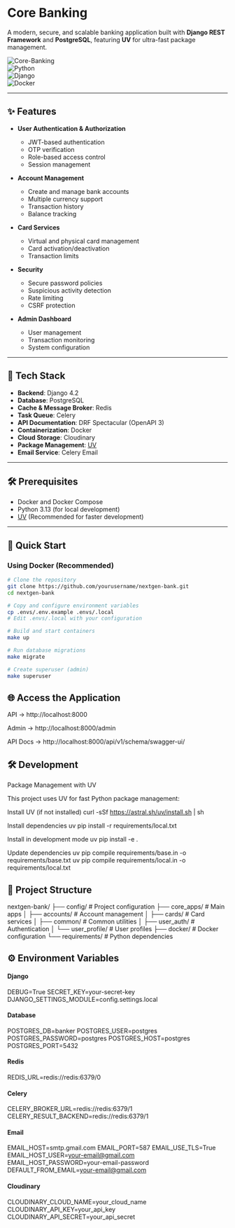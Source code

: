 # Core Banking

A modern, secure, and scalable banking application built with **Django REST Framework** and **PostgreSQL**, featuring **UV** for ultra-fast package management.

![Core-Banking](https://img.shields.io/badge/status-active-success)  
![Python](https://img.shields.io/badge/Python-3.13-blue)  
![Django](https://img.shields.io/badge/Django-4.2-green)  
![Docker](https://img.shields.io/badge/Docker-✓-blue)  

---

## ✨ Features

- **User Authentication & Authorization**
  - JWT-based authentication
  - OTP verification
  - Role-based access control
  - Session management

- **Account Management**
  - Create and manage bank accounts
  - Multiple currency support
  - Transaction history
  - Balance tracking

- **Card Services**
  - Virtual and physical card management
  - Card activation/deactivation
  - Transaction limits

- **Security**
  - Secure password policies
  - Suspicious activity detection
  - Rate limiting
  - CSRF protection

- **Admin Dashboard**
  - User management
  - Transaction monitoring
  - System configuration

---

## 🚀 Tech Stack

- **Backend**: Django 4.2  
- **Database**: PostgreSQL  
- **Cache & Message Broker**: Redis  
- **Task Queue**: Celery  
- **API Documentation**: DRF Spectacular (OpenAPI 3)  
- **Containerization**: Docker  
- **Cloud Storage**: Cloudinary  
- **Package Management**: [UV](https://github.com/astral-sh/uv)  
- **Email Service**: Celery Email  

---

## 🛠️ Prerequisites

- Docker and Docker Compose  
- Python 3.13 (for local development)  
- [UV](https://github.com/astral-sh/uv) (Recommended for faster development)  

---

## 🚀 Quick Start

### Using Docker (Recommended)

```bash
# Clone the repository
git clone https://github.com/yourusername/nextgen-bank.git
cd nextgen-bank

# Copy and configure environment variables
cp .envs/.env.example .envs/.local
# Edit .envs/.local with your configuration

# Build and start containers
make up

# Run database migrations
make migrate

# Create superuser (admin)
make superuser
```

## 🌐 Access the Application

API → http://localhost:8000

Admin → http://localhost:8000/admin

API Docs → http://localhost:8000/api/v1/schema/swagger-ui/


## 🛠 Development
Package Management with UV

This project uses UV for fast Python package management:

Install UV (if not installed)
curl -sSf https://astral.sh/uv/install.sh | sh

Install dependencies
uv pip install -r requirements/local.txt

Install in development mode
uv pip install -e .

Update dependencies
uv pip compile requirements/base.in -o requirements/base.txt
uv pip compile requirements/local.in -o requirements/local.txt


## 📂 Project Structure
nextgen-bank/
├── config/               # Project configuration
├── core_apps/            # Main apps
│   ├── accounts/         # Account management
│   ├── cards/            # Card services
│   ├── common/           # Common utilities
│   ├── user_auth/        # Authentication
│   └── user_profile/     # User profiles
├── docker/               # Docker configuration
└── requirements/         # Python dependencies


## ⚙️ Environment Variables
#### Django
DEBUG=True
SECRET_KEY=your-secret-key
DJANGO_SETTINGS_MODULE=config.settings.local

#### Database
POSTGRES_DB=banker
POSTGRES_USER=postgres
POSTGRES_PASSWORD=postgres
POSTGRES_HOST=postgres
POSTGRES_PORT=5432

#### Redis
REDIS_URL=redis://redis:6379/0

#### Celery
CELERY_BROKER_URL=redis://redis:6379/1
CELERY_RESULT_BACKEND=redis://redis:6379/1

#### Email
EMAIL_HOST=smtp.gmail.com
EMAIL_PORT=587
EMAIL_USE_TLS=True
EMAIL_HOST_USER=your-email@gmail.com
EMAIL_HOST_PASSWORD=your-email-password
DEFAULT_FROM_EMAIL=your-email@gmail.com

#### Cloudinary
CLOUDINARY_CLOUD_NAME=your_cloud_name
CLOUDINARY_API_KEY=your_api_key
CLOUDINARY_API_SECRET=your_api_secret